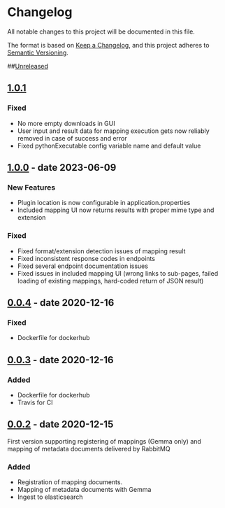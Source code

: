 # Changelog
All notable changes to this project will be documented in this file.

The format is based on [Keep a Changelog](https://keepachangelog.com/en/1.0.0/),
and this project adheres to [Semantic Versioning](https://semver.org/spec/v2.0.0.html).

##[Unreleased]

## [1.0.1]
### Fixed
- No more empty downloads in GUI
- User input and result data for mapping execution gets now reliably removed in case of success and error
- Fixed pythonExecutable config variable name and default value

## [1.0.0] - date 2023-06-09
### New Features
- Plugin location is now configurable in application.properties
- Included mapping UI now returns results with proper mime type and extension

### Fixed
- Fixed format/extension detection issues of mapping result
- Fixed inconsistent response codes in endpoints
- Fixed several endpoint documentation issues
- Fixed issues in included mapping UI (wrong links to sub-pages, failed loading of existing mappings, hard-coded return of JSON result)

## [0.0.4] - date 2020-12-16
### Fixed
- Dockerfile for dockerhub

## [0.0.3] - date 2020-12-16
### Added
- Dockerfile for dockerhub
- Travis for CI

## [0.0.2] - date 2020-12-15
First version supporting registering of mappings (Gemma only)
and mapping of metadata documents delivered by RabbitMQ
### Added
- Registration of mapping documents.
- Mapping of metadata documents with Gemma
- Ingest to elasticsearch

[Unreleased]: https://github.com/kit-data-manager/indexing-service/compare/v1.0.1...HEAD
[1.0.1]: https://github.com/kit-data-manager/indexing-service/compare/v1.0.0...v1.0.1
[1.0.0]: https://github.com/kit-data-manager/indexing-service/compare/v0.0.4...v1.0.0
[0.0.4]: https://github.com/kit-data-manager/indexing-service/compare/v0.0.3...v0.0.4
[0.0.3]: https://github.com/kit-data-manager/indexing-service/compare/v0.0.2...v0.0.3
[0.0.2]: https://github.com/kit-data-manager/metastore2/indexing-service/tag/v0.0.2
